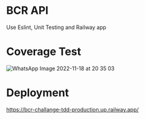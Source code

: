# BCR API

Use Eslint, Unit Testing and Railway app

# Coverage Test

![WhatsApp Image 2022-11-18 at 20 35 03](https://user-images.githubusercontent.com/82430279/202717574-d941edec-142e-4d70-a72d-f52c118848dc.jpg)

# Deployment
https://bcr-challange-tdd-production.up.railway.app/
